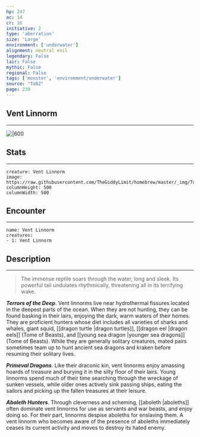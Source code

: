 ```yaml
---
hp: 247
ac: 14
cr: 16
initiative: 2
type: 'aberration'    
size: 'Large'
environment: ['underwater']
alignment: neutral evil
legendary: False
lair: False
mythic: False
regional: False
tags: ['monster', 'environment/underwater']
source: "ToB2"
page: 239
---
```


## Vent Linnorm
---

![|600](https://raw.githubusercontent.com/TheGiddyLimit/homebrew/master/_img/ToB2/creature/Vent%20Linnorm.webp)

## Stats
---

```statblock
creature: Vent Linnorm
image: https://raw.githubusercontent.com/TheGiddyLimit/homebrew/master/_img/ToB2/creature/token/Vent%20Linnorm%20%28Token%29.png
columnHeight: 500
columnWidth: 500
```

## Encounter
---

```encounter-table
name: Vent Linnorm
creatures:
- 1: Vent Linnorm
```

## Description
---
>The immense reptile soars through the water, long and sleek. Its powerful tail undulates rhythmically, threatening all in its terrifying wake.

**_Terrors of the Deep_**. Vent linnorms live near hydrothermal fissures located in the deepest parts of the ocean. When they are not hunting, they can be found basking in their lairs, enjoying the dark, warm waters of their homes. They are proficient hunters whose diet includes all varieties of sharks and whales, giant squid, [[dragon turtle \|dragon turtles]], [[dragon eel \|dragon eels]] (Tome of Beasts), and [[young sea dragon \|younger sea dragons]] (Tome of Beasts). While they are generally solitary creatures, mated pairs sometimes team up to hunt ancient sea dragons and kraken before resuming their solitary lives.

**_Primeval Dragons_**. Like their draconic kin, vent linnorms enjoy amassing hoards of treasure and burying it in the silty floor of their lairs. Young linnorms spend much of their time searching through the wreckage of sunken vessels, while older ones actively sink passing ships, eating the sailors and picking up the fallen treasures at their leisure.

**_Aboleth Hunters_**. Through cleverness and scheming, [[aboleth \|aboleths]] often dominate vent linnorms for use as servants and war beasts, and enjoy doing so. For their part, linnorms despise aboleths for enslaving them. A vent linnorm who becomes aware of the presence of aboleths immediately ceases its current activity and moves to destroy its hated enemy.






